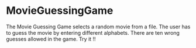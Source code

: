 # MovieGuessingGame
The Movie Guessing Game selects a random movie from a file. The user has to guess the movie by entering different alphabets.
There are ten wrong guesses allowed in the game.
Try it !!
